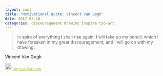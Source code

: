 ```yaml
---
layout: post
title: "Motivational quote: Vincent Van Gogh"
date: 2017-05-10
categories: discouragement drawing inspire tso-art
---
```

> In spite of everything I shall rise again: I will take up my pencil, which I have forsaken in my great discouragement, and I will go on with my drawing.

Vincent Van Gogh

<span style="z-index:50;font-size:0.9em;"><img src="https://theysaidso.com/branding/theysaidso.png" height="20" width="20" alt="theysaidso.com"/><a href="https://theysaidso.com" title="Powered by quotes from theysaidso.com" style="color: #9fcc25; margin-left: 4px; vertical-align: middle;">theysaidso.com</a></span>
